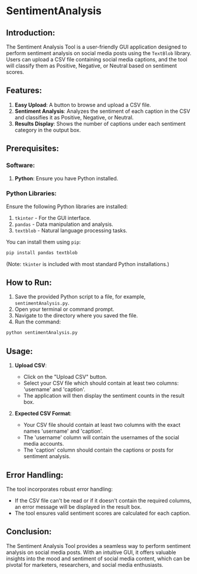 # SentimentAnalysis

## Introduction:
The Sentiment Analysis Tool is a user-friendly GUI application designed to perform sentiment analysis on social media posts using the `TextBlob` library. Users can upload a CSV file containing social media captions, and the tool will classify them as Positive, Negative, or Neutral based on sentiment scores.

## Features:
1. **Easy Upload**: A button to browse and upload a CSV file.
2. **Sentiment Analysis**: Analyzes the sentiment of each caption in the CSV and classifies it as Positive, Negative, or Neutral.
3. **Results Display**: Shows the number of captions under each sentiment category in the output box.

## Prerequisites:

### Software:
1. **Python**: Ensure you have Python installed.

### Python Libraries:
Ensure the following Python libraries are installed:
1. `tkinter` - For the GUI interface.
2. `pandas` - Data manipulation and analysis.
3. `textblob` - Natural language processing tasks.

You can install them using `pip`:

```bash
pip install pandas textblob
```

(Note: `tkinter` is included with most standard Python installations.)

## How to Run:

1. Save the provided Python script to a file, for example, `sentimentAnalysis.py`.
2. Open your terminal or command prompt.
3. Navigate to the directory where you saved the file.
4. Run the command:

```bash
python sentimentAnalysis.py
```

## Usage:
1. **Upload CSV**:
    - Click on the "Upload CSV" button.
    - Select your CSV file which should contain at least two columns: 'username' and 'caption'.
    - The application will then display the sentiment counts in the result box.

2. **Expected CSV Format**:
    - Your CSV file should contain at least two columns with the exact names 'username' and 'caption'. 
    - The 'username' column will contain the usernames of the social media accounts.
    - The 'caption' column should contain the captions or posts for sentiment analysis.

## Error Handling:
The tool incorporates robust error handling:
- If the CSV file can't be read or if it doesn't contain the required columns, an error message will be displayed in the result box.
- The tool ensures valid sentiment scores are calculated for each caption.

## Conclusion:
The Sentiment Analysis Tool provides a seamless way to perform sentiment analysis on social media posts. With an intuitive GUI, it offers valuable insights into the mood and sentiment of social media content, which can be pivotal for marketers, researchers, and social media enthusiasts.
